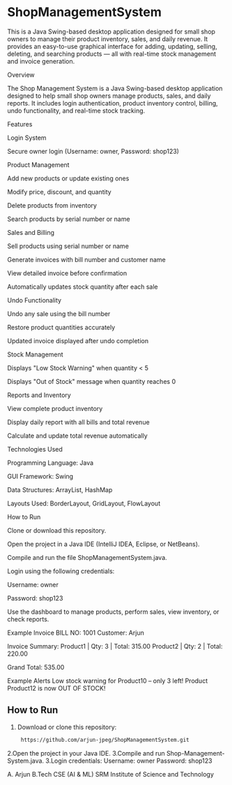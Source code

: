 # ShopManagementSystem
This is a Java Swing-based desktop application designed for small shop owners to manage their product inventory, sales, and daily revenue. It provides an easy-to-use graphical interface for adding, updating, selling, deleting, and searching products — all with real-time stock management and invoice generation.

Overview

The Shop Management System is a Java Swing-based desktop application designed to help small shop owners manage products, sales, and daily reports.
It includes login authentication, product inventory control, billing, undo functionality, and real-time stock tracking.

Features

Login System

Secure owner login (Username: owner, Password: shop123)

Product Management

Add new products or update existing ones

Modify price, discount, and quantity

Delete products from inventory

Search products by serial number or name

Sales and Billing

Sell products using serial number or name

Generate invoices with bill number and customer name

View detailed invoice before confirmation

Automatically updates stock quantity after each sale

Undo Functionality

Undo any sale using the bill number

Restore product quantities accurately

Updated invoice displayed after undo completion

Stock Management

Displays "Low Stock Warning" when quantity < 5

Displays "Out of Stock" message when quantity reaches 0

Reports and Inventory

View complete product inventory

Display daily report with all bills and total revenue

Calculate and update total revenue automatically

Technologies Used

Programming Language: Java

GUI Framework: Swing

Data Structures: ArrayList, HashMap

Layouts Used: BorderLayout, GridLayout, FlowLayout

How to Run

Clone or download this repository.

Open the project in a Java IDE (IntelliJ IDEA, Eclipse, or NetBeans).

Compile and run the file ShopManagementSystem.java.

Login using the following credentials:

Username: owner

Password: shop123

Use the dashboard to manage products, perform sales, view inventory, or check reports.

Example Invoice
BILL NO: 1001
Customer: Arjun

Invoice Summary:
Product1 | Qty: 3 | Total: 315.00
Product2 | Qty: 2 | Total: 220.00

Grand Total: 535.00

Example Alerts
Low stock warning for Product10 – only 3 left!
Product Product12 is now OUT OF STOCK!


##  How to Run
1. Download or clone this repository:
   ```bash
    https://github.com/arjun-jpeg/ShopManagementSystem.git
2.Open the project in your Java IDE.
3.Compile and run Shop-Management-System.java.
3.Login credentials:
Username: owner
Password: shop123

A. Arjun
B.Tech CSE (AI & ML)
SRM Institute of Science and Technology

